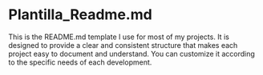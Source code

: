 # Plantilla_Readme.md
This is the README.md template I use for most of my projects. It is designed to provide a clear and consistent structure that makes each project easy to document and understand. You can customize it according to the specific needs of each development.
